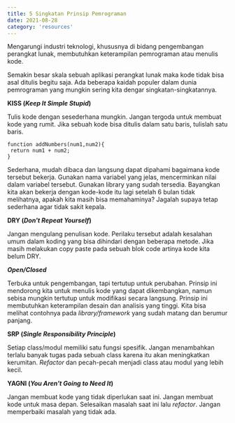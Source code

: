 ```yaml
---
title: 5 Singkatan Prinsip Pemrograman
date: 2021-08-28
category: 'resources'
---
```


Mengarungi industri teknologi, khususnya di bidang 
pengembangan perangkat lunak, membutuhkan keterampilan 
pemrograman atau menulis kode.

Semakin besar skala sebuah aplikasi perangkat lunak maka kode 
tidak bisa asal ditulis begitu saja. Ada beberapa kaidah populer 
dalam dunia pemrograman yang mungkin sering kita dengar singkatan-singkatannya.


**KISS (*Keep It Simple Stupid*)**

Tulis kode dengan sesederhana mungkin. 
Jangan tergoda untuk membuat kode yang rumit. Jika sebuah kode bisa ditulis 
dalam satu baris, tulislah satu baris. 

```tsx
function addNumbers(num1,num2){
 return num1 + num2;
}
```

Sederhana, mudah dibaca dan langsung dapat dipahami bagaimana kode tersebut bekerja. 
Gunakan nama variabel yang jelas, mencerminkan nilai dalam variabel tersebut. 
Gunakan library yang sudah tersedia. Bayangkan kita akan bekerja dengan kode-kode itu 
lagi setelah 6 bulan tidak melihatnya, apakah kita masih bisa memahaminya? 
Jagalah supaya tetap sederhana agar tidak sakit kepala.

**DRY (*Don't Repeat Yourself*)**

Jangan mengulang penulisan kode. Perilaku 
tersebut adalah kesalahan umum dalam koding yang bisa dihindari dengan beberapa 
metode. Jika masih melakukan copy paste pada sebuah blok code artinya kode kita belum DRY.

***Open/Closed***

Terbuka untuk pengembangan, tapi tertutup untuk perubahan. 
Prinsip ini mendorong kita untuk menulis kode yang dapat dikembangkan, namun sebisa mungkin 
tertutup untuk modifikasi secara langsung. Prinsip ini membutuhkan keterampilan desain dan analisis 
yang tinggi. Kita bisa melihat contohnya pada *library/framework* yang sudah matang dan berumur panjang.

**SRP (*Single Responsibility Principle*)**

Setiap class/modul memiliki satu fungsi spesifik. 
Jangan menambahkan terlalu banyak tugas pada sebuah class karena itu akan meningkatkan kerumitan. 
*Refactor* dan pecah-pecah menjadi class atau modul yang lebih kecil.

**YAGNI (*You Aren't Going to Need It*)**

Jangan membuat kode yang tidak diperlukan saat ini. 
Jangan membuat kode untuk masa depan. Selesaikan masalah saat ini lalu *refactor*. 
Jangan memperbaiki masalah yang tidak ada.
